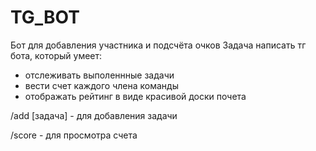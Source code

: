 # TG_BOT
Бот для добавления участника и подсчёта очков
Задача написать тг бота, который умеет:

- отслеживать выполеннные задачи
- вести счет каждого члена команды
- отображать рейтинг в виде красивой доски почета

/add [задача] - для добавления задачи

/score - для просмотра счета